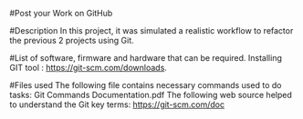 #Post your Work on GitHub

#Description
In this project, it was simulated a realistic workflow to refactor the previous 2 projects using Git.

#List of software, firmware and hardware that can be required.
Installing GIT tool : https://git-scm.com/downloads.

#Files used
The following file contains necessary commands used to do tasks:
Git Commands Documentation.pdf
The following web source helped to understand the Git key terms:
https://git-scm.com/doc